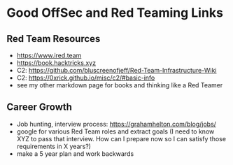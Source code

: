 # Good OffSec and Red Teaming Links

## Red Team Resources
- https://www.ired.team
- https://book.hacktricks.xyz
- C2: https://github.com/bluscreenofjeff/Red-Team-Infrastructure-Wiki
- C2: https://0xrick.github.io/misc/c2/#basic-info
- see my other markdown page for books and thinking like a Red Teamer

## Career Growth
- Job hunting, interview process: https://grahamhelton.com/blog/jobs/
- google for various Red Team roles and extract goals (I need to know XYZ to pass that interview. How can I prepare now so I can satisfy those requirements in X years?)
- make a 5 year plan and work backwards
